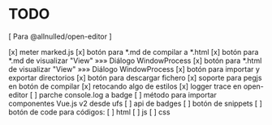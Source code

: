 # TODO

[ Para @allnulled/open-editor ]

[x] meter marked.js
[x] botón para *.md de compilar a *.html
[x] botón para *.md de visualizar "View" »»» Diálogo WindowProcess
[x] botón para *.html de visualizar "View" »»» Diálogo WindowProcess
[x] botón para importar y exportar directorios
[x] botón para descargar fichero
[x] soporte para pegjs en botón de compilar
[x] retocando algo de estilos
[x] logger trace en open-editor
[ ] parche console.log a badge
[ ] método para importar componentes Vue.js v2 desde ufs
[ ] api de badges
[ ] botón de snippets
[ ] botón de code para códigos:
  [ ] html
  [ ] js
  [ ] css